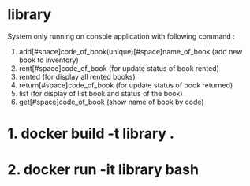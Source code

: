 # library

System	only	running	on	console	application	with	following	command	:
1. add[#space]code_of_book(unique)[#space]name_of_book	(add	new	book	to	inventory)
2. rent[#space]code_of_book	(for	update	status	of	book	rented)
3. rented	(for	display	all	rented	books)
4. return[#space]code_of_book	(for	update	status	of	book	returned)
5. list	(for	display	of	list	book	and	status	of	the	book)
6. get[#space]code_of_book	(show	name	of	book	by	code)

# 1. docker build -t library .
# 2. docker run -it library bash
